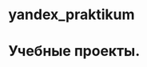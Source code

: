 # yandex_praktikum
# Учебные проекты.
[ghf]: https://github.com/JuDi104/yandex_praktikum/tree/main/Стат.анализ
